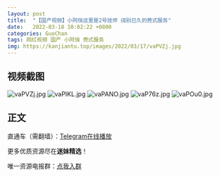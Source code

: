 ```yaml
---
layout: post
title:  "【国产视频】小阿俏这里是2号技师 阔别已久的莞式服务"
date:   2022-03-18 10:02:22 +0800
categories: GuoChan
tags: 网红视频 国产 小阿俏 莞式服务
img: https://kanjiantu.top/images/2022/03/17/vaPVZj.jpg
---
```



## 视频截图

![vaPVZj.jpg](https://kanjiantu.top/images/2022/03/17/vaPVZj.jpg)
![vaPIKL.jpg](https://kanjiantu.top/images/2022/03/17/vaPIKL.jpg)
![vaPANO.jpg](https://kanjiantu.top/images/2022/03/17/vaPANO.jpg)
![vaP76z.jpg](https://kanjiantu.top/images/2022/03/17/vaP76z.jpg)
![vaPOu0.jpg](https://kanjiantu.top/images/2022/03/17/vaPOu0.jpg)

## 正文

直通车（需翻墙）：[Telegram在线播放](https://t.me/mimeijingxuan/121)

更多优质资源尽在**迷妹精选**！

唯一资源电报群：[点我入群](https://t.me/mimeijingxuan)


